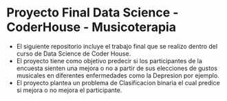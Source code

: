 # Proyecto Final Data Science - CoderHouse - Musicoterapia

- El siguiente repositorio incluye el trabajo final que se realizo dentro del curso de Data Science de Coder House.
- El proyecto tiene como objetivo predecir si los participantes de la encuesta sienten una mejora o no a partir de sus elecciones de gustos musicales en diferentes enfermedades como la Depresion por ejemplo.
- El proyecto plantea un problema de Clasificacion binaria el cual predice si mejora o no mejora el participante.
